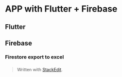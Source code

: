 # APP with Flutter + Firebase

## Flutter

## Firebase

### Firestore export to excel

### 


> Written with [StackEdit](https://stackedit.io/).
<!--stackedit_data:
eyJoaXN0b3J5IjpbMTYwMzkyMjY4NF19
-->